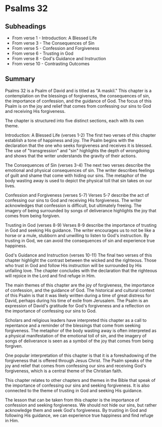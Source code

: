 # Psalms 32

## Subheadings

* From verse 1 - Introduction: A Blessed Life
* From verse 3 - The Consequences of Sin
* From verse 5 - Confession and Forgiveness
* From verse 6 - Trusting in God
* From verse 8 - God's Guidance and Instruction
* From verse 10 - Contrasting Outcomes

## Summary

Psalms 32 is a Psalm of David and is titled as "A maskil." This chapter is a contemplation on the blessings of forgiveness, the consequences of sin, the importance of confession, and the guidance of God. The focus of this Psalm is on the joy and relief that comes from confessing our sins to God and receiving His forgiveness.

The chapter is structured into five distinct sections, each with its own theme. 

Introduction: A Blessed Life (verses 1-2)
The first two verses of this chapter establish a tone of happiness and joy. The Psalm begins with the declaration that the one who seeks forgiveness and receives it is blessed. The use of "transgression" and "sin" highlights the depth of wrongdoing and shows that the writer understands the gravity of their actions. 

The Consequences of Sin (verses 3-4)
The next two verses describe the emotional and physical consequences of sin. The writer describes feelings of guilt and shame that come with hiding our sins. The metaphor of the body wasting away is used to depict the physical toll that sin takes on our lives. 

Confession and Forgiveness (verses 5-7)
Verses 5-7 describe the act of confessing our sins to God and receiving His forgiveness. The writer acknowledges that confession is difficult, but ultimately freeing. The imagery of being surrounded by songs of deliverance highlights the joy that comes from being forgiven. 

Trusting in God (verses 8-9)
Verses 8-9 describe the importance of trusting in God and seeking His guidance. The writer encourages us to not be like a horse or a mule, stubborn and unwilling to listen to God's instruction. By trusting in God, we can avoid the consequences of sin and experience true happiness. 

God's Guidance and Instruction (verses 10-11)
The final two verses of this chapter highlight the contrast between the wicked and the righteous. Those who trust in God and follow His instruction will be surrounded by His unfailing love. The chapter concludes with the declaration that the righteous will rejoice in the Lord and find refuge in Him. 

The main themes of this chapter are the joy of forgiveness, the importance of confession, and the guidance of God. The historical and cultural context of this Psalm is that it was likely written during a time of great distress for David, perhaps during his time of exile from Jerusalem. The Psalm is an expression of David's gratitude for God's forgiveness and a reflection on the importance of confessing our sins to God.

Scholars and religious leaders have interpreted this chapter as a call to repentance and a reminder of the blessings that come from seeking forgiveness. The metaphor of the body wasting away is often interpreted as a physical manifestation of the emotional toll of sin, and the imagery of songs of deliverance is seen as a symbol of the joy that comes from being forgiven.

One popular interpretation of this chapter is that it is a foreshadowing of the forgiveness that is offered through Jesus Christ. The Psalm speaks of the joy and relief that comes from confessing our sins and receiving God's forgiveness, which is a central theme of the Christian faith.

This chapter relates to other chapters and themes in the Bible that speak of the importance of confessing our sins and seeking forgiveness. It is also connected to the theme of trusting in God and seeking His guidance.

The lesson that can be taken from this chapter is the importance of confession and seeking forgiveness. We should not hide our sins, but rather acknowledge them and seek God's forgiveness. By trusting in God and following His guidance, we can experience true happiness and find refuge in Him.